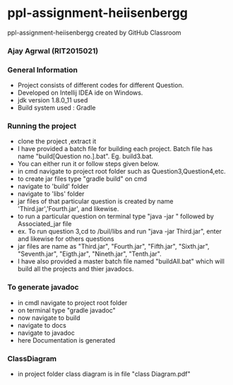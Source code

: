 # ppl-assignment-heiisenbergg
ppl-assignment-heiisenbergg created by GitHub Classroom

### Ajay Agrwal (RIT2015021)

### General Information
- Project consists of different codes for different Question.
- Developed on Intellij IDEA ide on Windows.
- jdk version 1.8.0_11 used
- Build system used : Gradle

### Running the project
- clone the project ,extract it
- I have provided a batch file for building each project. Batch file has name "build[Question no.].bat". Eg. build3.bat.
- You can either run it or follow steps given below.
- in cmd navigate to project root folder such as Question3,Question4,etc.
- to create jar files type "gradle build" on cmd
- navigate to 'build' folder
- navigate to 'libs' folder
- jar files of that particular question is created by name 'Third.jar','Fourth.jar', and likewise.
- to run a particular question on terminal type "java -jar " followed by Associated_jar file
- ex. To run question 3,cd to /buil/libs and run "java -jar Third.jar", enter and likewise for others questions
- jar files are name as "Third.jar", "Fourth.jar", "Fifth.jar", "Sixth.jar", "Seventh.jar", "Eigth.jar", "Nineth.jar", "Tenth.jar".
- I have also provided a master batch file named "buildAll.bat" which will build all the projects and thier javadocs.

### To generate javadoc
- in cmdl navigate to project root folder
- on terminal type "gradle javadoc"
- now navigate to build
- navigate to docs
- navigate to javadoc
- here Documentation is generated

### ClassDiagram
- in project folder class diagram is in file "class Diagram.pdf"
